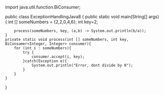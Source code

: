 import java.util.function.BiConsumer;

public class ExceptionHandlingJava8 {
    public static void main(String[] args){
        int [] someNumbers = {2,2,0,4,6};
        int key=2;

        process(someNumbers, key, (a,b) -> System.out.println(b/a));
    }
    private static void process(int [] someNumbers, int key, BiConsumer<Integer, Integer> consumer){
        for (int i : someNumbers){
            try {
                consumer.accept(i, key);
            }catch(Exception e){
                System.out.println("Error, dont divide by 0");
            }
        }
    }
}


